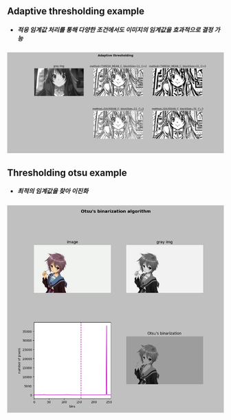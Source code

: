 ## Adaptive thresholding example
+ ##### 적응 임계값 처리를 통해 다양한 조건에서도 이미지의 임계값을 효과적으로 결정 가능
![Adaptive thresholding Haruhi image](./Images/Adaptive_thresholding_haruhi.PNG)

## Thresholding otsu example
+ ##### 최적의 임계값을 찾아 이진화
![Adaptive thresholding Haruhi image](./Images/Otsu's_binarization_nagato.PNG)
